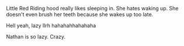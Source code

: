 Little Red Riding hood really likes sleeping in. 
She hates waking up. 
She doesn't even brush her teeth because she wakes up too late. 

Hell yeah, lazy llrh
hahahahhahahaha

Nathan is so lazy. Crazy.


